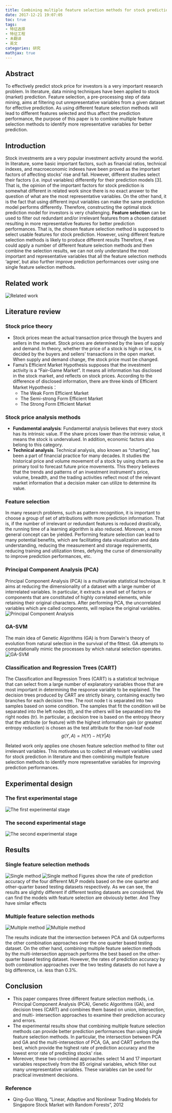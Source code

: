 ```yaml
---
title: Combining multiple feature selection methods for stock prediction Union, intersection, and multi-intersection approaches 
date: 2017-12-21 19:07:05
toc: true
tags: 
- 特征选择
- 特征工程
- 未翻译
- 英文
categories: 研究
mathjax: true
---
```


## Abstract
To effectively predict stock price for investors is a very important research problem. In literature, data mining techniques have been applied to stock (market) prediction. Feature selection, a pre-processing step of data mining, aims at filtering out unrepresentative variables from a given dataset for effective prediction. As using different feature selection methods will lead to different features selected and thus affect the prediction performance, the purpose of this paper is to combine multiple feature selection methods to identify more representative variables for better prediction. 

## Introduction
Stock investments are a very popular investment activity around the world. In literature, some basic important factors, such as financial ratios, technical indexes, and macroeconomic indexes have been proved as the important factors of affecting stocks' rise and fall. However, different studies select their factors (i.e. input variables) differently for their prediction models [3]. That is, the opinion of the important factors for stock prediction is somewhat different in related work since there is no exact answer to the question of what are the most representative variables. On the other hand, it is the fact that using different input variables can make the same prediction model performs differently. Therefore, constructing the optimal stock prediction model for investors is very challenging. 
**Feature selection** can be used to filter out redundant and/or irrelevant features from a chosen dataset resulting in more representative features for better prediction performances.
That is, the chosen feature selection method is supposed to select usable features for stock prediction. However, using different feature selection methods is likely to produce different results Therefore, if we could apply a number of different feature selection methods and then combine the selection results, we can not only understand the most important and representative variables that all the feature selection methods ‘agree’, but also further improve prediction performances over using one single feature selection methods. 

## Related work 
![Related work](http://oonaavjvi.bkt.clouddn.com/FS01.png)

## Literature review 
### Stock price theory 
- Stock prices mean the actual transaction price through the buyers and sellers in the market. Stock prices are determined by the laws of supply and demand. In theory, whether the price of a stock is high or low, it is decided by the buyers and sellers' transactions in the open market. When supply and demand change, the stock price must be changed. 
- Fama‘s Efficient Market Hypothesis supposes that the investment activity is a “Fair-Game Market”. It means all information has disclosed in the stock market, and reflects on stock prices. According to the difference of disclosed information, there are three kinds of Efficient Market Hypothesis：
    - The Weak Form Efficient Market 
    - The Semi-strong Form Efficient Market
    - The Strong Form Efficient Market 
 
### Stock price analysis methods 
- **Fundamental analysis**: Fundamental analysis believes that every stock has its intrinsic value. If the share prices lower than the intrinsic value, it means the stock is undervalued. In addition, economic factors also belong to this category. 
- **Technical analysis**. Technical analysis, also known as “charting”, has been a part of financial practice for many decades. It studies the historical price and volume movement of a stock by using charts as the primary tool to forecast future price movements. This theory believes that the trends and patterns of an investment instrument's price, volume, breadth, and the trading activities reflect most of the relevant market information that a decision maker can utilize to determine its value. 

### Feature selection
In many research problems, such as pattern recognition, it is important to choose a group of set of attributions with more prediction information. That is, if the number of irrelevant or redundant features is reduced drastically, the running time of a learning algorithm is also reduced. Moreover, a more general concept can be yielded. Performing feature selection can lead to many potential benefits, which are facilitating data visualization and data understanding, reducing the measurement and storage requirements, reducing training and utilization times, defying the curse of dimensionality to improve prediction performances, etc. 

### Principal Component Analysis (PCA) 
Principal Component Analysis (PCA) is a multivariate statistical technique. It aims at reducing the dimensionality of a dataset with a large number of interrelated variables. In particular, it extracts a small set of factors or components that are constituted of highly correlated elements, while retaining their original characters. After performing PCA, the uncorrelated variables which are called components, will replace the original variables. 
![Principal Component Analysis](http://oonaavjvi.bkt.clouddn.com/FS02.png)

### GA-SVM
The main idea of Genetic Algorithms (GA) is from Darwin's theory of evolution from natural selection in the survival of the fittest. GA attempts to computationally mimic the processes by which natural selection operates.
![GA-SVM](http://oonaavjvi.bkt.clouddn.com/FS03.jpg)

### Classification and Regression Trees (CART) 
The Classification and Regression Trees (CART) is a statistical technique that can select from a large number of explanatory variables those that are most important in determining the response variable to be explained. The decision trees produced by CART are strictly binary, containing exactly two branches for each decision tree. The root node t is separated into two samples based on some condition. The samples that fit the condition will be separated into the left nodes (tl), and the others will be separated into the right nodes (tr). 
In particular, a decision tree is based on the entropy theory that the attribute (or feature) with the highest information gain (or greatest entropy reduction) is chosen as the test attribute for the non-leaf node 
$$g\left ( Y,A \right )=H\left ( Y \right )-H\left ( Y|A \right )$$

Related work only applies one chosen feature selection method to filter out irrelevant variables. This motivates us to collect all relevant variables used for stock prediction in literature and then combining multiple feature selection methods to identify more representative variables for improving prediction performances. 

## Experimental design 
### The first experimental stage
![The first experimental stage](http://oonaavjvi.bkt.clouddn.com/FS04.jpg)
### The second experimental stage 
![The second experimental stage](http://oonaavjvi.bkt.clouddn.com/FS05.jpg)

## Results 
### Single feature selection methods 
![Single method](http://oonaavjvi.bkt.clouddn.com/FS06.png)
![Single method](http://oonaavjvi.bkt.clouddn.com/FS07.png)
Figures show the rate of prediction accuracy of the four different MLP models based on the one quarter and other-quarter based testing datasets respectively. As we can see, the results are slightly different if different testing datasets are considered. 
We can find the models with feature selection are obviously better. And They have similar effects
### Multiple feature selection methods 
![Multiple method](http://oonaavjvi.bkt.clouddn.com/FS08.png)
![Multiple method](http://oonaavjvi.bkt.clouddn.com/FS09.png)

The results indicate that the intersection between PCA and GA outperforms the other combination approaches over the one quarter based testing dataset. On the other hand, combining multiple feature selection methods by the multi-intersection approach performs the best based on the other-quarter based testing dataset. However, the rates of prediction accuracy by both combination approaches over the two testing datasets do not have a big difference, i.e. less than 0.3%. 

## Conclusion 
- This paper compares three different feature selection methods, i.e. Principal Component Analysis (PCA), Genetic Algorithms (GA), and decision trees (CART) and combines them based on union, intersection, and multi- intersection approaches to examine their prediction accuracy and errors. 
- The experimental results show that combining multiple feature selection methods can provide better prediction performances than using single feature selection methods. In particular, the intersection between PCA and GA and the multi-intersection of PCA, GA, and CART perform the best, which provide the highest rate of prediction accuracy and the lowest error rate of predicting stocks' rise. 
- Moreover, these two combined approaches select 14 and 17 important variables respectively from the 85 original variables, which filter out many unrepresentative variables. These variables can be used for practical investment decisions.

### Reference
- Qing-Guo Wang, “Linear, Adaptive and Nonlinear Trading Models for Singapore Stock Market with Random Forests”, 2012
 

